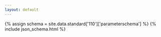 ```yaml
---
layout: default
---
```


{% assign schema = site.data.standard['110']['parameterschema'] %}
{% include json_schema.html %}
